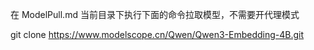在 ModelPull.md 当前目录下执行下面的命令拉取模型，不需要开代理模式

git clone https://www.modelscope.cn/Qwen/Qwen3-Embedding-4B.git